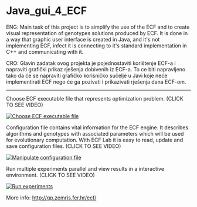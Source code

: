 Java_gui_4_ECF
==============
ENG: Main task of this project is to simplify the use of the ECF and to create visual representation of genotypes solutions produced by ECF. It is done in a way that graphic user interface is created in Java, and it's not implementing ECF, infect it is connecting to it's standard implementation in C++ and communicating with it.

CRO: Glavin zadatak ovog projekta je pojednostaviti korištenje ECF-a i napraviti grafički prikaz rješenja dobivenih iz ECF-a. To ce biti napravljeno tako da će se napraviti grafičko korisničko sučelje u Javi koje neće implementirati ECF nego će ga pozivati i prikazivati rješenja dana ECF-om.

-------------------------------------------------------

Choose ECF executable file that represents optimization problem. (CLICK TO SEE VIDEO)

[![Choose ECF executable file](https://img.youtube.com/vi/LiEPm6zqjYk/0.jpg)](https://www.youtube.com/watch?v=LiEPm6zqjYk)



Configuration file contains vital information for the ECF engine. It describes algorithms and genotypes with associated parameters which will be used for evolutionary computation. With ECF Lab it is easy to read, update and save configuration files. (CLICK TO SEE VIDEO)

[![Manipulate configuration file](https://img.youtube.com/vi/nK2oaa_m8aY/0.jpg)](https://www.youtube.com/watch?v=nK2oaa_m8aY)



Run multiple experiments parallel and view results in a interactive environment. (CLICK TO SEE VIDEO)

[![Run experiments](https://img.youtube.com/vi/kTcIjLp88yE/0.jpg)](https://www.youtube.com/watch?v=kTcIjLp88yE)


More info: http://gp.zemris.fer.hr/ecf/
